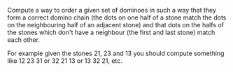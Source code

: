 Compute a way to order a given set of dominoes in such a way that they form a correct domino chain (the dots on one half of a stone match the dots on the neighbouring half of an adjacent stone) and that dots on the halfs of the stones which don't have a neighbour (the first and last stone) match each other.

For example given the stones 21, 23 and 13 you should compute something like 12 23 31 or 32 21 13 or 13 32 21, etc.

